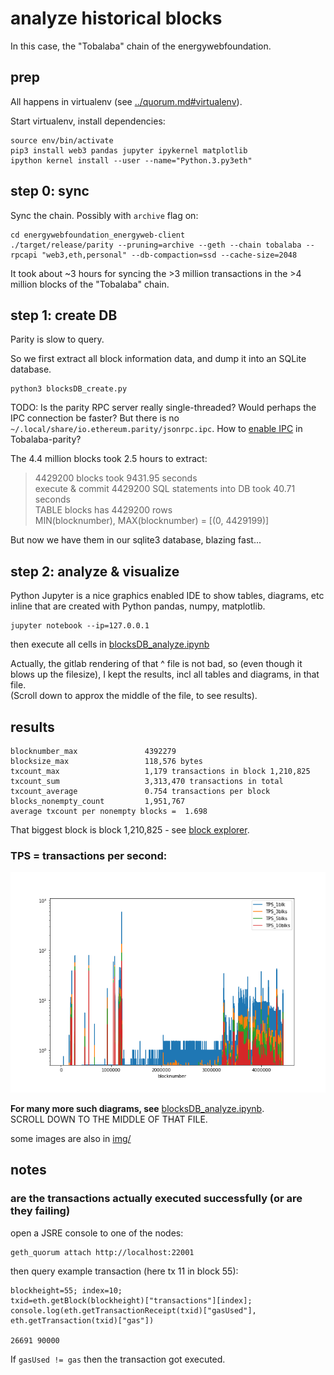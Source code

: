 # analyze historical blocks
In this case, the "Tobalaba" chain of the energywebfoundation. 

## prep
All happens in virtualenv (see [../quorum.md#virtualenv](../quorum.md#virtualenv)).

Start virtualenv, install dependencies:
```
source env/bin/activate
pip3 install web3 pandas jupyter ipykernel matplotlib 
ipython kernel install --user --name="Python.3.py3eth"
```

## step 0: sync
Sync the chain. Possibly with `archive` flag on:

```
cd energywebfoundation_energyweb-client
./target/release/parity --pruning=archive --geth --chain tobalaba --rpcapi "web3,eth,personal" --db-compaction=ssd --cache-size=2048
```
It took about ~3 hours for syncing the >3 million transactions in the >4 million blocks of the "Tobalaba" chain.


## step 1: create DB
Parity is slow to query.

So we first extract all block information data, and dump it into an SQLite database.

```
python3 blocksDB_create.py
```

TODO: Is the parity RPC server really single-threaded? Would perhaps the IPC connection be faster? But there is no `~/.local/share/io.ethereum.parity/jsonrpc.ipc`. How to [enable IPC](https://wiki.parity.io/Configuring-Parity) in Tobalaba-parity?

The 4.4 million blocks took 2.5 hours to extract:

> 4429200 blocks took 9431.95 seconds  
> execute & commit 4429200 SQL statements into DB took 40.71 seconds  
> TABLE blocks has 4429200 rows  
> MIN(blocknumber), MAX(blocknumber) = [(0, 4429199)]   

But now we have them in our sqlite3 database, blazing fast...

## step 2: analyze & visualize

Python Jupyter is a nice graphics enabled IDE to show tables, diagrams, etc inline that are created with Python pandas, numpy, matplotlib.
```
jupyter notebook --ip=127.0.0.1
```

then execute all cells in [blocksDB_analyze.ipynb](../reader/outdated/blocksDB_analyze.ipynb)

Actually, the gitlab rendering of that ^ file is not bad,
so (even though it blows up the filesize),
I kept the results, incl all tables and diagrams, in that file.  
(Scroll down to approx the middle of the file, to see results).

## results
```
blocknumber_max               4392279
blocksize_max                 118,576 bytes
txcount_max                   1,179 transactions in block 1,210,825
txcount_sum                   3,313,470 transactions in total
txcount_average               0.754 transactions per block
blocks_nonempty_count         1,951,767
average txcount per nonempty blocks =  1.698
```
That biggest block is block 1,210,825 - see [block explorer](https://tobalaba.etherscan.com/block/1210825).
### TPS = transactions per second:  


![img/TPS_allBlocks.png](img/TPS_allBlocks.png)

**For many more such diagrams, see** [blocksDB_analyze.ipynb](blocksDB_analyze.ipynb).  
SCROLL DOWN TO THE MIDDLE OF THAT FILE.

some images are also in [img/](img)

## notes

### are the transactions actually executed successfully (or are they failing)

open a JSRE console to one of the nodes:
```
geth_quorum attach http://localhost:22001
```
then query example transaction (here tx 11 in block 55):
```
blockheight=55; index=10; 
txid=eth.getBlock(blockheight)["transactions"][index]; 
console.log(eth.getTransactionReceipt(txid)["gasUsed"], eth.getTransaction(txid)["gas"])

26691 90000
```
If `gasUsed != gas` then the transaction got executed.

